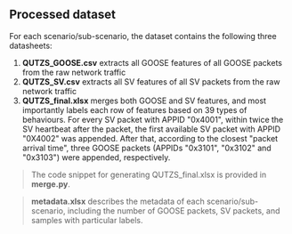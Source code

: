 ## Processed dataset
For each scenario/sub-scenario, the dataset contains the following three datasheets: 
1. **QUTZS_GOOSE.csv** extracts all GOOSE features of all GOOSE packets from the raw network traffic
2. **QUTZS_SV.csv** extracts all SV features of all SV packets from the raw network traffic
3. **QUTZS_final.xlsx** merges both GOOSE and SV features, and most importantly labels each row of features based on 39 types of behaviours. For every SV packet with APPID "0x4001", within twice the SV heartbeat after the packet, the first available SV packet with APPID "0X4002" was appended. After that, according to the closest "packet arrival time", three GOOSE packets (APPIDs "0x3101", "0x3102" and "0x3103") were appended, respectively.

> The code snippet for generating QUTZS_final.xlsx is provided in **merge.py**.

> **metadata.xlsx** describes the metadata of each scenario/sub-scenario, including the number of GOOSE packets, SV packets, and samples with particular labels.